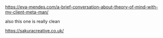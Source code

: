https://eva-mendes.com/a-brief-conversation-about-theory-of-mind-with-my-client-meta-man/

also this one is really clean

https://sakuracreative.co.uk/